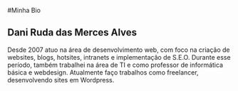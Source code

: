 #Minha Bio
## Dani Ruda das Merces Alves
Desde 2007 atuo na área de desenvolvimento web, com foco na criação de websites, blogs, hotsites, intranets e implementação de S.E.O. Durante esse período, também trabalhei na área de TI e como professor de informática básica e webdesign. Atualmente faço trabalhos como freelancer, desenvolvendo sites em Wordpress. 